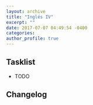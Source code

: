 ```yaml
---
layout: archive
title: "Inglés IV"
excerpt: ""
date: 2017-07-07 04:49:54 -0400
categories: 
author_profile: true
---
```


## Tasklist

- TODO

## Changelog

